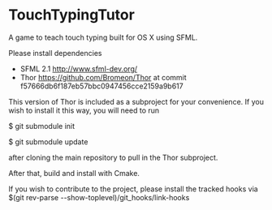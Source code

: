 TouchTypingTutor
================

A game to teach touch typing built for OS X using SFML.

Please install dependencies
- SFML 2.1 http://www.sfml-dev.org/
- Thor https://github.com/Bromeon/Thor at commit f57666db6f187eb57bbc0947456cce2159a9b617

This version of Thor is included as a subproject for your convenience. If you wish to install it this way, you will need to run

$ git submodule init

$ git submodule update

after cloning the main repository to pull in the Thor subproject.

After that, build and install with Cmake.


If you wish to contribute to the project, please install the tracked hooks via $(git rev-parse --show-toplevel)/git_hooks/link-hooks

